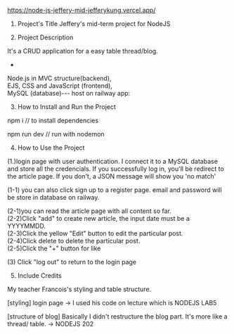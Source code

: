https://node-js-jeffery-mid-jefferykung.vercel.app/

1. Project's Title
Jeffery's mid-term project for NodeJS

2. Project Description
<!-- briefing from teacher https://docs.google.com/document/d/1xil0eM4Yogxj1Zd6VyTyygJbSaqZwjju5XvZkfyIRX8/edit -->
It's a CRUD application for a easy table thread/blog. 

*
Node.js in MVC structure(backend),   
EJS, CSS and JavaScript (frontend),   
MySQL (database)--- host on railway app:  


3. How to Install and Run the Project

npm i
// to install dependencies 

npm run dev
// run with nodemon

4. How to Use the Project

(1.)login page with user authentication. I connect it to a MySQL database and store all the credencials. 
If you successfully log in, you'll be redirect to the article page. If you don't, a JSON message will show you 'no match'

(1-1) you can also click sign up to a register page. email and password will be store in database on railway.

(2-1)you can read the article page with all content so far.  
(2-2)Click "add" to create new article, the input date must be a YYYYMMDD.  
(2-3)Click the yellow "Edit" button to edit the particular post.  
(2-4)Click delete to delete the particular post.  
(2-5)Click the "+" button for like  

(3) Click "log out" to return to the login page  



5. Include Credits

My teacher Francois's styling and table structure.  

[styling] login page -> I used his code on lecture which is NODEJS LAB5  
<!-- https://github.com/A-0522/NodeJS-W1-Lab-5 -->  

[structure of blog] Basically I didn't restructure the blog part. It's more like a thread/ table. -> NODEJS 202  
<!-- https://github.com/A-0522/NodeJS-W2-D2 -->  

